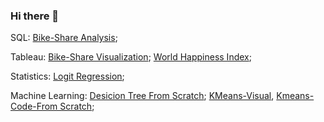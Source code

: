 ### Hi there 👋


SQL: [Bike-Share Analysis](https://github.com/tonytian98/shared_bike_analysis/blob/main/SQL_Analysis.md);

Tableau: [Bike-Share Visualization](https://public.tableau.com/app/profile/tianzongyue/viz/Shared_Bike_Data/Dashboard1);       [World Happiness Index](https://public.tableau.com/app/profile/tianzongyue/viz/WorldHappinessIndexMap_16574928056100/Sheet24#1);

Statistics: [Logit Regression](https://github.com/tonytian98/Research_on_university_choice_LogitRegression_Pandas_Numpy_Pyplot/blob/master/Logistic%20REG.ipynb);

Machine Learning: [Desicion Tree From Scratch](https://github.com/tonytian98/Decision-Tree-From-Scratch/blob/main/desicion%20tree.ipynb);
[KMeans-Visual](https://github.com/tonytian98/KMeansClusteringVisualization/blob/master/K_means%20clustering%20visualization%20using%20numpy%20and%20pyplot.gif),
[Kmeans-Code-From Scratch](https://github.com/tonytian98/KMeansClusteringVisualization/blob/master/K_means%20clustering%20visualization%20using%20numpy%20and%20pyplot.ipynb);

<!--
**tonytian98/tonytian98** is a ✨ _special_ ✨ repository because its `README.md` (this file) appears on your GitHub profile.

Here are some ideas to get you started:

- 🔭 I’m currently working on ...
- 🌱 I’m currently learning ...
- 👯 I’m looking to collaborate on ...
- 🤔 I’m looking for help with ...
- 💬 Ask me about ...
- 📫 How to reach me: ...
- 😄 Pronouns: ...
- ⚡ Fun fact: ...
-->
